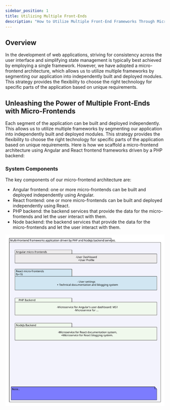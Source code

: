 ```yaml
---
sidebar_position: 1
title: Utilizing Multiple Front-Ends
description: "How to Utilize Multiple Front-End Frameworks Through Micro-Frontends"
---
```


## Overview

In the development of web applications, striving for consistency across the user interface and simplifying state management is typically best achieved by employing a single framework. However, we have adopted a micro-frontend architecture, which allows us to utilize multiple frameworks by segmenting our application into independently built and deployed modules. This strategy provides the flexibility to choose the right technology for specific parts of the application based on unique requirements.

## Unleashing the Power of Multiple Front-Ends with Micro-Frontends

Each segment of the application can be built and deployed independently. This allows us to utilize multiple frameworks by segmenting our application into independently built and deployed modules. This strategy provides the flexibility to choose the right technology for specific parts of the application based on unique requirements. Here is how we scaffold a micro-frontend architecture using Angular and React frontend frameworks driven by a PHP backend:

### System Components

The key components of our micro-frontend architecture are:

- Angular frontend: one or more micro-frontends can be built and deployed independently using Angular.
- React frontend: one or more micro-frontends can be built and deployed independently using React.
- PHP backend: the backend services that provide the data for the micro-frontends and let the user interact with them.
- Node backend: the backend services that provide the data for the micro-frontends and let the user interact with them.

![Multi-Frontend frameworks application driven by PHP and Nodejs backend services.](./asm_uml_application.svg)

